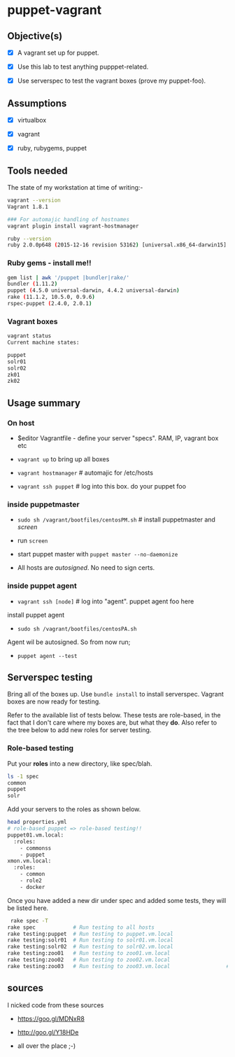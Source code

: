 # puppet-vagrant

## Objective(s)

- [x] A vagrant set up for puppet.

- [x] Use this lab to test anything pupppet-related.

- [x] Use serverspec to test the vagrant boxes (prove my puppet-foo).


## Assumptions

- [x] virtualbox

- [x] vagrant

- [x] ruby, rubygems, puppet


## Tools needed

The state of my workstation at time of writing:-

````bash
vagrant --version
Vagrant 1.8.1

### For automajic handling of hostnames
vagrant plugin install vagrant-hostmanager

ruby --version
ruby 2.0.0p648 (2015-12-16 revision 53162) [universal.x86_64-darwin15]
````



### Ruby gems - install me!!
````bash
gem list | awk '/puppet |bundler|rake/'
bundler (1.11.2)
puppet (4.5.0 universal-darwin, 4.4.2 universal-darwin)
rake (11.1.2, 10.5.0, 0.9.6)
rspec-puppet (2.4.0, 2.0.1)
````

### Vagrant boxes

````bash
vagrant status
Current machine states:

puppet
solr01
solr02
zk01
zk02
````

## Usage summary

### On host
* $editor Vagrantfile - define your server "specs". RAM, IP, vagrant box etc

* `vagrant up` to bring up all boxes

* `vagrant hostmanager` # automajic for /etc/hosts

* `vagrant ssh puppet` # log into this box. do your puppet foo

### inside puppetmaster

* `sudo sh /vagrant/bootfiles/centosPM.sh` # install puppetmaster and *screen*

* run `screen`

* start puppet master with `puppet master --no-daemonize`

* All hosts are *autosigned*. No need to sign certs.


### inside puppet agent

* `vagrant ssh [node]` # log into "agent". puppet agent foo here

install puppet agent

* `sudo sh /vagrant/bootfiles/centosPA.sh`

Agent wil be autosigned. So from now run;

* `puppet agent --test`

## Serverspec testing

Bring all of the boxes up. Use `bundle install` to install serverspec. Vagrant boxes are now ready for testing.

Refer to the available list of tests below. These tests are role-based, in the fact that I don't care where my boxes are, but what they __do__. Also refer to the tree below to add new roles for server testing.

### Role-based testing

Put your __roles__ into a new directory, like spec/blah.

````bash
ls -1 spec
common
puppet
solr
````

Add your servers to the roles as shown below.

````bash
head properties.yml                                                                                         ~/projects/LAXPT
# role-based puppet => role-based testing!!
puppet01.vm.local:
  :roles:
    - commonss
    - puppet
xmon.vm.local:
  :roles:
    - common
    - role2
    - docker
````    

Once you have added a new dir under spec and added some tests, they will be listed here.


````bash
 rake spec -T
rake spec            # Run testing to all hosts
rake testing:puppet  # Run testing to puppet.vm.local
rake testing:solr01  # Run testing to solr01.vm.local
rake testing:solr02  # Run testing to solr02.vm.local
rake testing:zoo01   # Run testing to zoo01.vm.local
rake testing:zoo02   # Run testing to zoo02.vm.local
rake testing:zoo03   # Run testing to zoo03.vm.local                  # Run serverspec to all hosts
````

## sources

I nicked code from these sources

* https://goo.gl/MDNxR8

* http://goo.gl/Y18HDe

* all over the place ;-)
